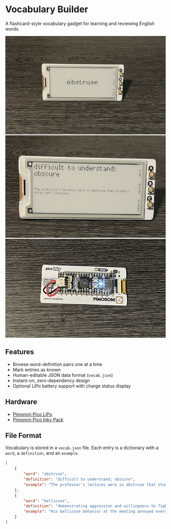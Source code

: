 # Vocabulary Builder

A flashcard-style vocabulary gadget for learning and reviewing English words.

![](IMG_0978.JPEG)  
![](IMG_0979.JPEG)  
![](IMG_0980.JPEG)

## Features

- Browse word-definition pairs one at a time
- Mark entries as known
- Human-editable JSON data format (`vocab.json`)
- Instant-on, zero-dependency design
- Optional LiPo battery support with charge status display

## Hardware

- [Pimoroni Pico LiPo](https://shop.pimoroni.com/products/pico-lipo-16mb)  
- [Pimoroni Pico Inky Pack](https://shop.pimoroni.com/products/pico-inky-pack)

## File Format

Vocabulary is stored in a `vocab.json` file. Each entry is a dictionary with a `word`, a `definition`, and an `example`.

```json
[
    {
        "word": "abstruse",
        "definition": "difficult to understand; obscure",
        "example": "The professor's lectures were so abstruse that students often left confused."
    },
    {
        "word": "bellicose",
        "definition": "demonstrating aggression and willingness to fight",
        "example": "His bellicose behavior at the meeting annoyed everyone."
    }
]
```
